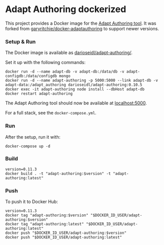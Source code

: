 # Adapt Authoring dockerized

This project provides a Docker image for the [Adapt Authoring tool](https://github.com/adaptlearning/adapt_authoring).
It was forked from [garyritchie/docker-adaptauthoring](https://github.com/garyritchie/docker-adaptauthoring) to support newer versions.
        
### Setup & Run

The Docker image is available as [darioseidl/adapt-authoring/](https://hub.docker.com/r/darioseidl/adapt-authoring/).

Set it up with the following commands:

```
docker run -d --name adapt-db -v adapt-db:/data/db -v adapt-configdb:/data/configdb mongo
docker run -d --name adapt-authoring -p 5000:5000 --link adapt-db -v adapt-data:/adapt_authoring darioseidl/adapt-authoring:0.10.5
docker exec -it adapt-authoring node install --dbHost adapt-db
docker restart adapt-authoring
```

The Adapt Authoring tool should now be available at [localhost:5000](http://localhost:5000/).

For a full stack, see the `docker-compose.yml`.

### Run

After the setup, run it with:

`docker-compose up -d`

### Build

```
version=0.11.3
docker build . -t "adapt-authoring:$version" -t "adapt-authoring:latest"
```

### Push

To push it to Docker Hub:

```
version=0.11.3
docker tag "adapt-authoring:$version" "$DOCKER_ID_USER/adapt-authoring:$version"
docker tag "adapt-authoring:latest" "$DOCKER_ID_USER/adapt-authoring:latest"
docker push "$DOCKER_ID_USER/adapt-authoring:$version"
docker push "$DOCKER_ID_USER/adapt-authoring:latest"
```
